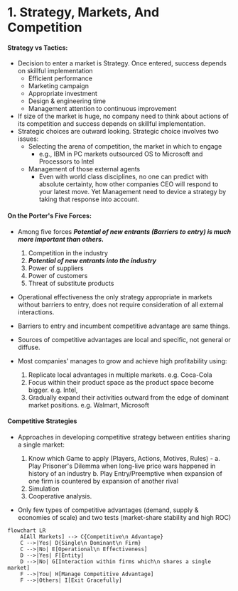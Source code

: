 
# 1. Strategy, Markets, And Competition
#### Strategy vs Tactics:  
* Decision to enter a market is Strategy. Once entered, success depends on skillful implementation  
  * Efficient performance  
  * Marketing campaign  
  * Appropriate investment  
  * Design & engineering time  
  * Management attention to continuous improvement
* If size of the market is huge, no company need to think about actions of its competition and success depends on skillful implementation.
* Strategic choices are outward looking. Strategic choice involves two issues:
  * Selecting the arena of competition, the market in which to engage
    * e.g., IBM in PC markets outsourced OS to Microsoft and Processors to Intel
  * Management of those external agents
    * Even with world class disciplines, no one can predict with absolute certainty, how other companies CEO will respond to your latest move. Yet Management need to device a strategy by taking that response into account.
#### On the Porter's Five Forces:
* Among five forces _**Potential of new entrants (Barriers to entry) is much more important than others.**_
  1. Competition in the industry
  2. _**Potential of new entrants into the industry**_
  3. Power of suppliers
  4. Power of customers
  5. Threat of substitute products

* Operational effectiveness the only strategy appropriate in markets without barriers to entry, does not require consideration of all external interactions.
* Barriers to entry and incumbent competitive advantage are same things.
* Sources of competitive advantages are local and specific, not general or diffuse.
* Most companies' manages to grow and achieve high profitability using:
  1. Replicate local advantages in multiple markets. e.g. Coca-Cola
  2. Focus within their product space as the product space become bigger. e.g. Intel, 
  3. Gradually expand their activities outward from the edge of dominant market positions. e.g. Walmart, Microsoft

#### Competitive Strategies
* Approaches in developing competitive strategy between entities sharing a single market:
  1. Know which Game to apply (Players, Actions, Motives, Rules) - 
     a. Play Prisoner's Dilemma when long-live price wars happened in history of an industry
     b. Play Entry/Preemptive when expansion of one firm is countered by expansion of another rival
  2. Simulation
  3. Cooperative analysis.

* Only few types of competitive advantages (demand, supply & economies of scale) and two tests (market-share stability and high ROC)

```mermaid
flowchart LR
    A[All Markets] --> C{Competitive\n Advantage}
    C -->|Yes| D{Single\n Dominant\n Firm}
    C -->|No| E[Operational\n Effectiveness]
    D -->|Yes| F[Entity]
    D -->|No| G[Interaction within firms which\n shares a single market]
    F -->|You| H[Manage Competitive Advantage]
    F -->|Others| I[Exit Gracefully]
```

